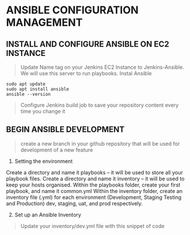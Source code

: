 # ANSIBLE CONFIGURATION MANAGEMENT
## INSTALL AND CONFIGURE ANSIBLE ON EC2 INSTANCE
> Update Name tag on your Jenkins EC2 Instance to Jenkins-Ansible. We will use this server to run playbooks.
> Instal Ansible
```
sudo apt update
sudo apt install ansible
ansible --version
```
> Configure Jenkins build job to save your repository content every time you change it
## BEGIN ANSIBLE DEVELOPMENT
> create a new branch in your github repository that will be used for development of a new feature

1. Setting the environment

Create a directory and name it playbooks – it will be used to store all your playbook files.
Create a directory and name it inventory – it will be used to keep your hosts organised.
Within the playbooks folder, create your first playbook, and name it common.yml
Within the inventory folder, create an inventory file (.yml) for each environment (Development, Staging Testing and Production) dev, staging, uat, and prod respectively.

2. Set up an Ansible Inventory
> Update your inventory/dev.yml file with this snippet of code
